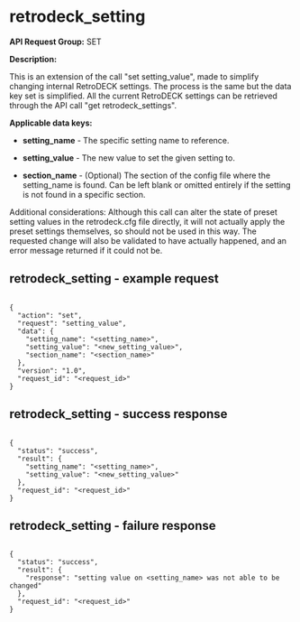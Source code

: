# retrodeck_setting

**API Request Group:** SET

**Description:**

This is an extension of the call "set setting_value", made to simplify changing internal RetroDECK settings. The process is the same but the data key set is simplified. All the current RetroDECK settings can be retrieved through the API call "get retrodeck_settings".

**Applicable data keys:**

- **setting_name** - The specific setting name to reference.

- **setting_value** - The new value to set the given setting to.

- **section_name** - (Optional) The section of the config file where the setting_name is found. Can be left blank or omitted entirely if the setting is not found in a specific section.

Additional considerations:
Although this call can alter the state of preset setting values in the retrodeck.cfg file directly, it will not actually apply the preset settings themselves, so should not be used in this way. The requested change will also be validated to have actually happened, and an error message returned if it could not be.

## retrodeck_setting - example request

```

{
  "action": "set",
  "request": "setting_value",
  "data": {
    "setting_name": "<setting_name>",
    "setting_value": "<new_setting_value>",
    "section_name": "<section_name>"
  },
  "version": "1.0",
  "request_id": "<request_id>"
}

```

## retrodeck_setting - success response

```

{
  "status": "success",
  "result": {
    "setting_name": "<setting_name>",
    "setting_value": "<new_setting_value>"
  },
  "request_id": "<request_id>"
}

```

## retrodeck_setting - failure response


```

{
  "status": "success",
  "result": {
    "response": "setting value on <setting_name> was not able to be changed"
  },
  "request_id": "<request_id>"
}

```


